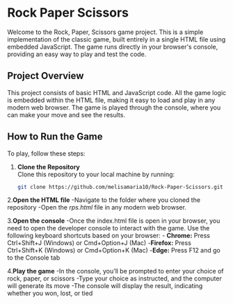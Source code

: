 # Rock Paper Scissors

Welcome to the Rock, Paper, Scissors game project. This is a simple implementation of the classic game, built entirely in a single HTML file using embedded JavaScript. The game runs directly in your browser's console, providing an easy way to play and test the code.

## Project Overview
This project consists of basic HTML and JavaScript code. All the game logic is embedded within the HTML file, making it easy to load and play in any modern web browser. The game is played through the console, where you can make your move and see the results.

## How to Run the Game

To play, follow these steps:

1. **Clone the Repository**  
   Clone this repository to your local machine by running:
   ```bash
   git clone https://github.com/melisamaria10/Rock-Paper-Scissors.git

2.**Open the HTML file**
  -Navigate to the folder where you cloned the repository
  -Open the *rps.html* file in any modern web browser.

3.**Open the console**
  -Once the index.html file is open in your browser, you need to open the developer console to interact with the game. Use the following keyboard shortcuts based on your browser:
    - **Chrome:** Press Ctrl+Shift+J (Windows) or Cmd+Option+J (Mac)
    -**Firefox:** Press Ctrl+Shift+K (Windows) or Cmd+Option+K (Mac)
    -**Edge:** Press F12 and go to the Console tab

4.**Play the game**
  -In the console, you’ll be prompted to enter your choice of rock, paper, or scissors
  -Type your choice as instructed, and the computer will generate its move
  -The console will display the result, indicating whether you won, lost, or tied


  
